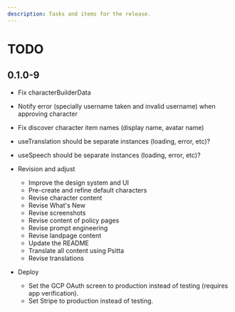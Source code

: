 ```yaml
---
description: Tasks and items for the release.
---
```


# TODO

## 0.1.0-9

- Fix characterBuilderData
- Notify error (specially username taken and invalid username) when approving character
- Fix discover character item names (display name, avatar name)

- useTranslation should be separate instances (loading, error, etc)?
- useSpeech should be separate instances (loading, error, etc)?

- Revision and adjust
  - Improve the design system and UI
  - Pre-create and refine default characters
  - Revise character content
  - Revise What's New
  - Revise screenshots
  - Revise content of policy pages
  - Revise prompt engineering
  - Revise landpage content
  - Update the README
  - Translate all content using Psitta
  - Revise translations
- Deploy
  - Set the GCP OAuth screen to production instead of testing (requires app verification).
  - Set Stripe to production instead of testing.
